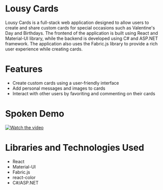 # Lousy Cards

Lousy Cards is a full-stack web application designed to allow users to create and share custom cards for special occasions such as Valentine's Day and Birthdays. The frontend of the application is built using React and Material-UI library, while the backend is developed using C# and ASP.NET framework. The application also uses the Fabric.js library to provide a rich user experience while creating cards.

# Features
* Create custom cards using a user-friendly interface
* Add personal messages and images to cards
* Interact with other users by favoriting and commenting on their cards

# Spoken Demo

[![Watch the video](https://img.youtube.com/vi/WJSkxcAHVlo/maxresdefault.jpg)](https://youtu.be/WJSkxcAHVlo)

# Libraries and Technologies Used
* React
* Material-UI
* Fabric.js
* react-color
* C#/ASP.NET
